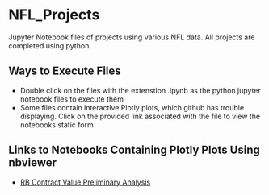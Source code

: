 # NFL_Projects
Jupyter Notebook files of projects using various NFL data. All projects are completed using python. 

## Ways to Execute Files
* Double click on the files with the extenstion .ipynb as the python jupyter notebook files to execute them
* Some files contain interactive Plotly plots, which github has trouble displaying. Click on the provided link associated with the file to view the notebooks static form

## Links to Notebooks Containing Plotly Plots Using nbviewer
* [RB Contract Value Preliminary Analysis](https://nbviewer.org/github/extremed1/NFL_Projects/blob/main/NFL%20RB%20Contract%20Value%20Analysis.ipynb)
